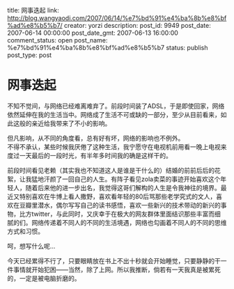 title: 网事迭起
link: http://blog.wangyaodi.com/2007/06/14/%e7%bd%91%e4%ba%8b%e8%bf%ad%e8%b5%b7/
creator: yorzi
description: 
post_id: 9949
post_date: 2007-06-14 00:00:00
post_date_gmt: 2007-06-13 16:00:00
comment_status: open
post_name: %e7%bd%91%e4%ba%8b%e8%bf%ad%e8%b5%b7
status: publish
post_type: post

# 网事迭起

不知不觉间，与网络已经难离难弃了。前段时间装了ADSL，于是即使回家，网络依然延伸在我的生活当中。网络成了生活不可或缺的一部分，至少从目前看来，如此这般的亲近给我带来了不小的影响。  
  
但凡影响，从不同的角度看，总有好有坏，网络的影响也不例外。  
不得不承认，某些时候我厌倦了这种生活，我宁愿守在电视机前用看一晚上电视来度过一天最后的一段时光，有半年多时间我的确是这样干的。  
  
前段时间看见老赖（其实我也不知道这人是谁是干什么的）结婚的前前后后的花絮，让我猛地汗颜了一回自己的人生。有阵子看见zola卖菜的事迹开始喜欢这个年轻人，随着后来他的进一步出名，我觉得这哥们解构的人生是令我神往的境界。最近又特别喜欢在牛博上看人撒野，喜欢看年轻的80后骂那些老学究式的文人，喜欢在豆瓣里潜水，偶尔写写自己的读书感悟，喜欢一些新兴的技术带动的新兴的事物，比方twitter，与此同时，又庆幸于在极大的网友群体里面结识那些丰富而细腻的们。网络传递着不同人的不同的生活境遇，网络也勾画着不同人的不同的思维方式和习惯。  
  
呵，想写什么呢...  
  
今天已经累得不行了，只要眼睛放在书上不出十秒就会开始睡觉，只要静静的干一件事情就开始犯困——当然，除了上网。所以我推断，倘若有一天我真是被累死的，一定是被电脑折磨的。